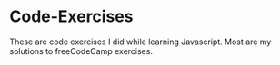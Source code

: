 # Code-Exercises
These are code exercises I did while learning Javascript. Most are my solutions to freeCodeCamp exercises.
